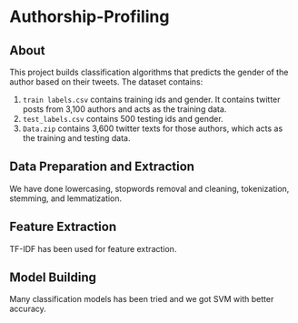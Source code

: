 # Authorship-Profiling

## About
This project builds classification algorithms that predicts the gender of the author based on their tweets. The dataset contains:
1. `train labels.csv` contains training ids and gender. It contains twitter posts from 3,100 authors and acts as the training data.
2. `test_labels.csv` contains 500 testing ids and gender.
3. `Data.zip` contains 3,600 twitter texts for those authors, which acts as the training and testing data.

## Data Preparation and Extraction
We have done lowercasing, stopwords removal and cleaning, tokenization, stemming, and lemmatization.
## Feature Extraction
TF-IDF has been used for feature extraction.
## Model Building
Many classification models has been tried and we got SVM with better accuracy.
